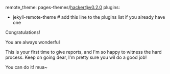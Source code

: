 remote_theme: pages-themes/hacker@v0.2.0
plugins:
- jekyll-remote-theme # add this line to the plugins list if you already have one

Congratulations!

You are always wonderful

This is your first time to give reports, and I'm so happy to witness the hard process. Keep on going dear, I'm pretty sure you wil do a good job!

You can do it! mua~
